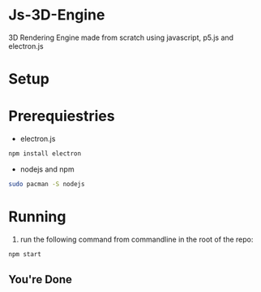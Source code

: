 # Js-3D-Engine
3D Rendering Engine made from scratch using javascript, p5.js and electron.js

# Setup

# Prerequiestries
* electron.js 
```sh
npm install electron 
```
* nodejs and npm
```sh
sudo pacman -S nodejs
```

# Running
1) run the following command from commandline in the root of the repo:
```sh
npm start
```
## You're Done

